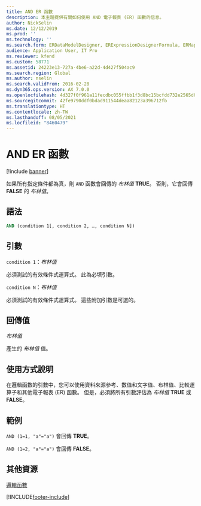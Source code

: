 ```yaml
---
title: AND ER 函數
description: 本主題提供有關如何使用 AND 電子報表 (ER) 函數的信息。
author: NickSelin
ms.date: 12/12/2019
ms.prod: ''
ms.technology: ''
ms.search.form: ERDataModelDesigner, ERExpressionDesignerFormula, ERMappedFormatDesigner, ERModelMappingDesigner
audience: Application User, IT Pro
ms.reviewer: kfend
ms.custom: 58771
ms.assetid: 24223e13-727a-4be6-a22d-4d427f504ac9
ms.search.region: Global
ms.author: nselin
ms.search.validFrom: 2016-02-28
ms.dyn365.ops.version: AX 7.0.0
ms.openlocfilehash: 4d327f0f961a11fecdbc055ffbb1f3d8bc15bcfdd732e2565d0a5e9e2c0a31ca
ms.sourcegitcommit: 42fe9790ddf0bdad911544deaa82123a396712fb
ms.translationtype: HT
ms.contentlocale: zh-TW
ms.lasthandoff: 08/05/2021
ms.locfileid: "8460479"
---
```

# <a name="and-er-function"></a>AND ER 函數

[!include [banner](../includes/banner.md)]

如果所有指定條件都為真，則 `AND` 函數會回傳的 *布林值* **TRUE**。 否則，它會回傳 **FALSE** 的 *布林值*。

## <a name="syntax"></a>語法

```vb
AND (condition 1[, condition 2, …, condition N])
```

## <a name="arguments"></a>引數

`condition 1`：*布林值*

必須測試的有效條件式運算式。 此為必填引數。

`condition N`：*布林值*

必須測試的有效條件式運算式。 這些附加引數是可選的。

## <a name="return-values"></a>回傳值

*布林值*

產生的 *布林值* 值。

## <a name="usage-notes"></a>使用方式說明

在邏輯函數的引數中，您可以使用資料來源參考、數值和文字值、布林值、比較運算子和其他電子報表 (ER) 函數。 但是，必須將所有引數評估為 *布林值* **TRUE** 或 **FALSE**。

## <a name="example"></a>範例

`AND (1=1, "a"="a")` 會回傳 **TRUE**。

`AND (1=2, "a"="a")` 會回傳 **FALSE**。

## <a name="additional-resources"></a>其他資源

[邏輯函數](er-functions-category-logical.md)


[!INCLUDE[footer-include](../../../includes/footer-banner.md)]